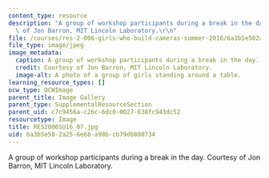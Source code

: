 ```yaml
---
content_type: resource
description: "A group of workshop participants during a break in the day. Courtesy\
  \ of Jon Barron, MIT Lincoln Laboratory.\r\n"
file: /courses/res-2-006-girls-who-build-cameras-summer-2016/6a3b5e502a256e68a98bcb79db800734_RES2006SU16_07.jpg
file_type: image/jpeg
image_metadata:
  caption: A group of workshop participants during a break in the day.
  credit: Courtesy of Jon Barron, MIT Lincoln Laboratory.
  image-alt: A photo of a group of girls standing around a table.
learning_resource_types: []
ocw_type: OCWImage
parent_title: Image Gallery
parent_type: SupplementalResourceSection
parent_uid: c7c9456a-c26c-6dc0-0027-638fc943dc52
resourcetype: Image
title: RES2006SU16_07.jpg
uid: 6a3b5e50-2a25-6e68-a98b-cb79db800734
---
```

A group of workshop participants during a break in the day. Courtesy of Jon Barron, MIT Lincoln Laboratory.


